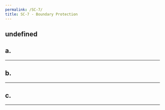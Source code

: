 ```yaml
---
permalink: /SC-7/
title: SC-7 - Boundary Protection
---
```

## undefined
## a.   
* * *   
## b.   
* * *   
## c.   
* * *   
